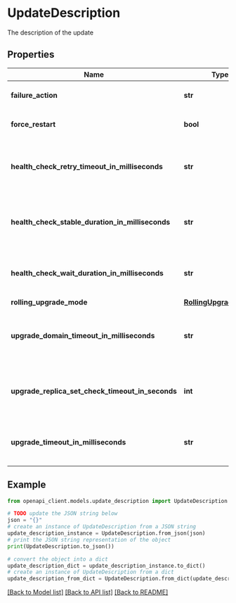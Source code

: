 # UpdateDescription

The description of the update

## Properties

Name | Type | Description | Notes
------------ | ------------- | ------------- | -------------
**failure_action** | **str** | The action of the failure | [optional] 
**force_restart** | **bool** | The flag of the force restart | [optional] 
**health_check_retry_timeout_in_milliseconds** | **str** | The milliseconds of the health check retry timeout | [optional] 
**health_check_stable_duration_in_milliseconds** | **str** | The seconds of the health check stable duration | [optional] 
**health_check_wait_duration_in_milliseconds** | **str** | The seconds of the health check wait duration | [optional] 
**rolling_upgrade_mode** | [**RollingUpgradeMode**](RollingUpgradeMode.md) |  | [optional] 
**upgrade_domain_timeout_in_milliseconds** | **str** | The milliseconds of the upgrade domain timeout | [optional] 
**upgrade_replica_set_check_timeout_in_seconds** | **int** | The seconds of the upgrade replica set check timeout | [optional] 
**upgrade_timeout_in_milliseconds** | **str** | The milliseconds of the upgrade timeout | [optional] 

## Example

```python
from openapi_client.models.update_description import UpdateDescription

# TODO update the JSON string below
json = "{}"
# create an instance of UpdateDescription from a JSON string
update_description_instance = UpdateDescription.from_json(json)
# print the JSON string representation of the object
print(UpdateDescription.to_json())

# convert the object into a dict
update_description_dict = update_description_instance.to_dict()
# create an instance of UpdateDescription from a dict
update_description_from_dict = UpdateDescription.from_dict(update_description_dict)
```
[[Back to Model list]](../README.md#documentation-for-models) [[Back to API list]](../README.md#documentation-for-api-endpoints) [[Back to README]](../README.md)



